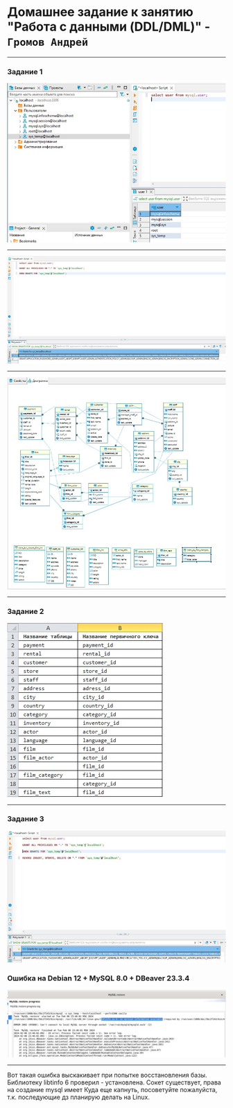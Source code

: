 # Домашнее задание к занятию "Работа с данными (DDL/DML)" - `Громов Андрей`

---

### Задание 1

![Скриншот 1](https://github.com/GromDrn/DDL-DML/blob/main/Screenshots/1-1.jpg)

---

![Скриншот 2](https://github.com/GromDrn/DDL-DML/blob/main/Screenshots/1-2.jpg)

---

![Скриншот 3](https://github.com/GromDrn/DDL-DML/blob/main/Screenshots/1-3.jpg)

---

### Задание 2

![Скриншот 1](https://github.com/GromDrn/DDL-DML/blob/main/Screenshots/2.jpg)

---

### Задание 3

![Скриншот 1](https://github.com/GromDrn/DDL-DML/blob/main/Screenshots/3.jpg)


### Ошибка на Debian 12 + MySQL 8.0 + DBeaver 23.3.4

![Скриншот 1](https://github.com/GromDrn/DDL-DML/blob/main/Screenshots/error.png)

---

Вот такая ошибка выскакивает при попытке восстановления базы.
Библиотеку libtinfo 6 проверил - установлена.
Сокет существует, права на создание mysql имеет
Куда еще капнуть, посоветуйте пожалуйста, т.к. последующие дз 
планирую делать на Linux. 